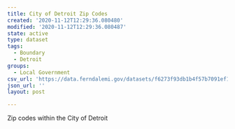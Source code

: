 ```yaml
---
title: City of Detroit Zip Codes
created: '2020-11-12T12:29:36.080480'
modified: '2020-11-12T12:29:36.080487'
state: active
type: dataset
tags:
  - Boundary
  - Detroit
groups:
  - Local Government
csv_url: 'https://data.ferndalemi.gov/datasets/f6273f93db1b4f57b7091ef1f43271e7_0.csv'
json_url: ''
layout: post

---
```

Zip codes within the City of Detroit
